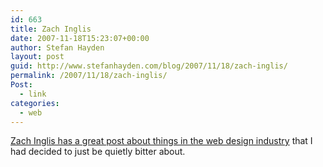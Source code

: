 ```yaml
---
id: 663
title: Zach Inglis
date: 2007-11-18T15:23:07+00:00
author: Stefan Hayden
layout: post
guid: http://www.stefanhayden.com/blog/2007/11/18/zach-inglis/
permalink: /2007/11/18/zach-inglis/
Post:
  - link
categories:
  - web
---
```

<a href="http://zachinglis.com/2007/web/my-absenteeism-my-discomfort/">Zach Inglis has a great post about things in the web design industry</a> that I had decided to just be quietly bitter about.